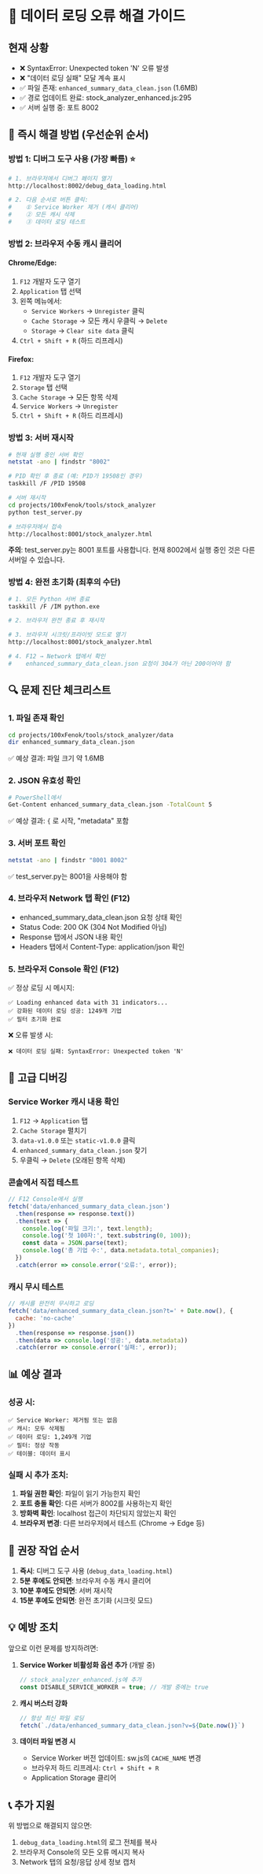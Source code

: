 # 🚨 데이터 로딩 오류 해결 가이드

## 현재 상황
- ❌ SyntaxError: Unexpected token 'N' 오류 발생
- ❌ "데이터 로딩 실패" 모달 계속 표시
- ✅ 파일 존재: `enhanced_summary_data_clean.json` (1.6MB)
- ✅ 경로 업데이트 완료: stock_analyzer_enhanced.js:295
- ✅ 서버 실행 중: 포트 8002

## 🎯 즉시 해결 방법 (우선순위 순서)

### 방법 1: 디버그 도구 사용 (가장 빠름) ⭐

```bash
# 1. 브라우저에서 디버그 페이지 열기
http://localhost:8002/debug_data_loading.html

# 2. 다음 순서로 버튼 클릭:
#    ① Service Worker 제거 (캐시 클리어)
#    ② 모든 캐시 삭제
#    ③ 데이터 로딩 테스트
```

### 방법 2: 브라우저 수동 캐시 클리어

#### Chrome/Edge:
1. `F12` 개발자 도구 열기
2. `Application` 탭 선택
3. 왼쪽 메뉴에서:
   - `Service Workers` → `Unregister` 클릭
   - `Cache Storage` → 모든 캐시 우클릭 → `Delete`
   - `Storage` → `Clear site data` 클릭
4. `Ctrl + Shift + R` (하드 리프레시)

#### Firefox:
1. `F12` 개발자 도구 열기
2. `Storage` 탭 선택
3. `Cache Storage` → 모든 항목 삭제
4. `Service Workers` → `Unregister`
5. `Ctrl + Shift + R` (하드 리프레시)

### 방법 3: 서버 재시작

```bash
# 현재 실행 중인 서버 확인
netstat -ano | findstr "8002"

# PID 확인 후 종료 (예: PID가 19508인 경우)
taskkill /F /PID 19508

# 서버 재시작
cd projects/100xFenok/tools/stock_analyzer
python test_server.py

# 브라우저에서 접속
http://localhost:8001/stock_analyzer.html
```

**주의**: test_server.py는 8001 포트를 사용합니다. 현재 8002에서 실행 중인 것은 다른 서버일 수 있습니다.

### 방법 4: 완전 초기화 (최후의 수단)

```bash
# 1. 모든 Python 서버 종료
taskkill /F /IM python.exe

# 2. 브라우저 완전 종료 후 재시작

# 3. 브라우저 시크릿/프라이빗 모드로 열기
http://localhost:8001/stock_analyzer.html

# 4. F12 → Network 탭에서 확인
#    enhanced_summary_data_clean.json 요청이 304가 아닌 200이어야 함
```

## 🔍 문제 진단 체크리스트

### 1. 파일 존재 확인
```bash
cd projects/100xFenok/tools/stock_analyzer/data
dir enhanced_summary_data_clean.json
```
✅ 예상 결과: 파일 크기 약 1.6MB

### 2. JSON 유효성 확인
```bash
# PowerShell에서
Get-Content enhanced_summary_data_clean.json -TotalCount 5
```
✅ 예상 결과: `{` 로 시작, "metadata" 포함

### 3. 서버 포트 확인
```bash
netstat -ano | findstr "8001 8002"
```
✅ test_server.py는 8001을 사용해야 함

### 4. 브라우저 Network 탭 확인 (F12)
- enhanced_summary_data_clean.json 요청 상태 확인
- Status Code: 200 OK (304 Not Modified 아님)
- Response 탭에서 JSON 내용 확인
- Headers 탭에서 Content-Type: application/json 확인

### 5. 브라우저 Console 확인 (F12)
✅ 정상 로딩 시 메시지:
```
✅ Loading enhanced data with 31 indicators...
✅ 강화된 데이터 로딩 성공: 1249개 기업
✅ 필터 초기화 완료
```

❌ 오류 발생 시:
```
❌ 데이터 로딩 실패: SyntaxError: Unexpected token 'N'
```

## 🐛 고급 디버깅

### Service Worker 캐시 내용 확인
1. `F12` → `Application` 탭
2. `Cache Storage` 펼치기
3. `data-v1.0.0` 또는 `static-v1.0.0` 클릭
4. `enhanced_summary_data_clean.json` 찾기
5. 우클릭 → `Delete` (오래된 항목 삭제)

### 콘솔에서 직접 테스트
```javascript
// F12 Console에서 실행
fetch('data/enhanced_summary_data_clean.json')
  .then(response => response.text())
  .then(text => {
    console.log('파일 크기:', text.length);
    console.log('첫 100자:', text.substring(0, 100));
    const data = JSON.parse(text);
    console.log('총 기업 수:', data.metadata.total_companies);
  })
  .catch(error => console.error('오류:', error));
```

### 캐시 무시 테스트
```javascript
// 캐시를 완전히 무시하고 로딩
fetch('data/enhanced_summary_data_clean.json?t=' + Date.now(), {
  cache: 'no-cache'
})
  .then(response => response.json())
  .then(data => console.log('성공:', data.metadata))
  .catch(error => console.error('실패:', error));
```

## 📊 예상 결과

### 성공 시:
```
✅ Service Worker: 제거됨 또는 없음
✅ 캐시: 모두 삭제됨
✅ 데이터 로딩: 1,249개 기업
✅ 필터: 정상 작동
✅ 테이블: 데이터 표시
```

### 실패 시 추가 조치:
1. **파일 권한 확인**: 파일이 읽기 가능한지 확인
2. **포트 충돌 확인**: 다른 서버가 8002를 사용하는지 확인
3. **방화벽 확인**: localhost 접근이 차단되지 않았는지 확인
4. **브라우저 변경**: 다른 브라우저에서 테스트 (Chrome → Edge 등)

## 🎯 권장 작업 순서

1. **즉시**: 디버그 도구 사용 (`debug_data_loading.html`)
2. **5분 후에도 안되면**: 브라우저 수동 캐시 클리어
3. **10분 후에도 안되면**: 서버 재시작
4. **15분 후에도 안되면**: 완전 초기화 (시크릿 모드)

## 💡 예방 조치

앞으로 이런 문제를 방지하려면:

1. **Service Worker 비활성화 옵션 추가** (개발 중)
   ```javascript
   // stock_analyzer_enhanced.js에 추가
   const DISABLE_SERVICE_WORKER = true; // 개발 중에는 true
   ```

2. **캐시 버스터 강화**
   ```javascript
   // 항상 최신 파일 로딩
   fetch(`./data/enhanced_summary_data_clean.json?v=${Date.now()}`)
   ```

3. **데이터 파일 변경 시**
   - Service Worker 버전 업데이트: sw.js의 `CACHE_NAME` 변경
   - 브라우저 하드 리프레시: `Ctrl + Shift + R`
   - Application Storage 클리어

## 📞 추가 지원

위 방법으로 해결되지 않으면:
1. `debug_data_loading.html`의 로그 전체를 복사
2. 브라우저 Console의 모든 오류 메시지 복사
3. Network 탭의 요청/응답 상세 정보 캡처
